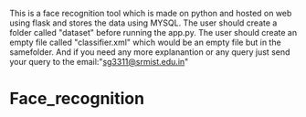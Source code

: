 This is a face recognition tool which is made on python and hosted on web using flask and stores the data using MYSQL.
The user should create a folder called "dataset" before running the app.py.
The user should create an empty file called "classifier.xml" which would be an empty file but in the samefolder.
And if you need any more explanantion or any query just send your query to the email:"sg3311@srmist.edu.in"
# Face_recognition
